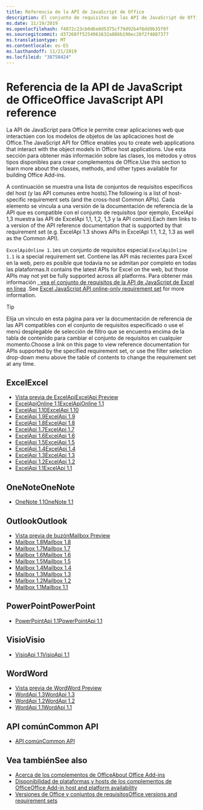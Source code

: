 ```yaml
---
title: Referencia de la API de JavaScript de Office
description: El conjunto de requisitos de las API de JavaScript de Office por host
ms.date: 11/19/2019
ms.openlocfilehash: f4072c23cb0d6e0d5375cf79d92b4f6dd9b35f0f
ms.sourcegitcommit: d37268ff5254061632a886b196ec28f2f4087377
ms.translationtype: MT
ms.contentlocale: es-ES
ms.lasthandoff: 11/21/2019
ms.locfileid: "38758424"
---
```

# <a name="office-javascript-api-reference"></a><span data-ttu-id="d914b-103">Referencia de la API de JavaScript de Office</span><span class="sxs-lookup"><span data-stu-id="d914b-103">Office JavaScript API reference</span></span>

<span data-ttu-id="d914b-104">La API de JavaScript para Office le permite crear aplicaciones web que interactúen con los modelos de objetos de las aplicaciones host de Office.</span><span class="sxs-lookup"><span data-stu-id="d914b-104">The JavaScript API for Office enables you to create web applications that interact with the object models in Office host applications.</span></span> <span data-ttu-id="d914b-105">Use esta sección para obtener más información sobre las clases, los métodos y otros tipos disponibles para crear complementos de Office.</span><span class="sxs-lookup"><span data-stu-id="d914b-105">Use this section to learn more about the classes, methods, and other types available for building Office Add-ins.</span></span>

<span data-ttu-id="d914b-106">A continuación se muestra una lista de conjuntos de requisitos específicos del host (y las API comunes entre hosts).</span><span class="sxs-lookup"><span data-stu-id="d914b-106">The following is a list of host-specific requirement sets (and the cross-host Common APIs).</span></span> <span data-ttu-id="d914b-107">Cada elemento se vincula a una versión de la documentación de referencia de la API que es compatible con el conjunto de requisitos (por ejemplo, ExcelApi 1,3 muestra las API de ExcelApi 1,1, 1,2, 1,3 y la API común).</span><span class="sxs-lookup"><span data-stu-id="d914b-107">Each item links to a version of the API reference documentation that is supported by that requirement set (e.g. ExcelApi 1.3 shows APIs in ExcelApi 1.1, 1.2, 1.3 as well as the Common API).</span></span>

<span data-ttu-id="d914b-108">`ExcelApiOnline 1.1`es un conjunto de requisitos especial.</span><span class="sxs-lookup"><span data-stu-id="d914b-108">`ExcelApiOnline 1.1` is a special requirement set.</span></span> <span data-ttu-id="d914b-109">Contiene las API más recientes para Excel en la web, pero es posible que todavía no se admitan por completo en todas las plataformas.</span><span class="sxs-lookup"><span data-stu-id="d914b-109">It contains the latest APIs for Excel on the web, but those APIs may not yet be fully supported across all platforms.</span></span> <span data-ttu-id="d914b-110">Para obtener más información [, vea el conjunto de requisitos de la API de JavaScript de Excel en línea](/office/dev/add-ins/reference/requirement-sets/excel-api-online-requirement-set) .</span><span class="sxs-lookup"><span data-stu-id="d914b-110">See [Excel JavaScript API online-only requirement set](/office/dev/add-ins/reference/requirement-sets/excel-api-online-requirement-set) for more information.</span></span>

> [!TIP]
> <span data-ttu-id="d914b-111">Elija un vínculo en esta página para ver la documentación de referencia de las API compatibles con el conjunto de requisitos especificado o use el menú desplegable de selección de filtro que se encuentra encima de la tabla de contenido para cambiar el conjunto de requisitos en cualquier momento.</span><span class="sxs-lookup"><span data-stu-id="d914b-111">Choose a link on this page to view reference documentation for APIs supported by the specified requirement set, or use the filter selection drop-down menu above the table of contents to change the requirement set at any time.</span></span>

## <a name="excel"></a><span data-ttu-id="d914b-112">Excel</span><span class="sxs-lookup"><span data-stu-id="d914b-112">Excel</span></span>

- [<span data-ttu-id="d914b-113">Vista previa de ExcelApi</span><span class="sxs-lookup"><span data-stu-id="d914b-113">ExcelApi Preview</span></span>](/javascript/api/excel?view=excel-js-preview)
- [<span data-ttu-id="d914b-114">ExcelApiOnline 1,1</span><span class="sxs-lookup"><span data-stu-id="d914b-114">ExcelApiOnline 1.1</span></span>](/javascript/api/excel?view=excel-js-online)
- [<span data-ttu-id="d914b-115">ExcelApi 1.10</span><span class="sxs-lookup"><span data-stu-id="d914b-115">ExcelApi 1.10</span></span>](/javascript/api/excel?view=excel-js-1.10)
- [<span data-ttu-id="d914b-116">ExcelApi 1.9</span><span class="sxs-lookup"><span data-stu-id="d914b-116">ExcelApi 1.9</span></span>](/javascript/api/excel?view=excel-js-1.9)
- [<span data-ttu-id="d914b-117">ExcelApi 1.8</span><span class="sxs-lookup"><span data-stu-id="d914b-117">ExcelApi 1.8</span></span>](/javascript/api/excel?view=excel-js-1.8)
- [<span data-ttu-id="d914b-118">ExcelApi 1.7</span><span class="sxs-lookup"><span data-stu-id="d914b-118">ExcelApi 1.7</span></span>](/javascript/api/excel?view=excel-js-1.7)
- [<span data-ttu-id="d914b-119">ExcelApi 1.6</span><span class="sxs-lookup"><span data-stu-id="d914b-119">ExcelApi 1.6</span></span>](/javascript/api/excel?view=excel-js-1.6)
- [<span data-ttu-id="d914b-120">ExcelApi 1.5</span><span class="sxs-lookup"><span data-stu-id="d914b-120">ExcelApi 1.5</span></span>](/javascript/api/excel?view=excel-js-1.5)
- [<span data-ttu-id="d914b-121">ExcelApi 1.4</span><span class="sxs-lookup"><span data-stu-id="d914b-121">ExcelApi 1.4</span></span>](/javascript/api/excel?view=excel-js-1.4)
- [<span data-ttu-id="d914b-122">ExcelApi 1.3</span><span class="sxs-lookup"><span data-stu-id="d914b-122">ExcelApi 1.3</span></span>](/javascript/api/excel?view=excel-js-1.3)
- [<span data-ttu-id="d914b-123">ExcelApi 1.2</span><span class="sxs-lookup"><span data-stu-id="d914b-123">ExcelApi 1.2</span></span>](/javascript/api/excel?view=excel-js-1.2)
- [<span data-ttu-id="d914b-124">ExcelApi 1.1</span><span class="sxs-lookup"><span data-stu-id="d914b-124">ExcelApi 1.1</span></span>](/javascript/api/excel?view=excel-js-1.1)

## <a name="onenote"></a><span data-ttu-id="d914b-125">OneNote</span><span class="sxs-lookup"><span data-stu-id="d914b-125">OneNote</span></span>

- [<span data-ttu-id="d914b-126">OneNote 1,1</span><span class="sxs-lookup"><span data-stu-id="d914b-126">OneNote 1.1</span></span>](/javascript/api/onenote?view=onenote-js-1.1)

## <a name="outlook"></a><span data-ttu-id="d914b-127">Outlook</span><span class="sxs-lookup"><span data-stu-id="d914b-127">Outlook</span></span>

- [<span data-ttu-id="d914b-128">Vista previa de buzón</span><span class="sxs-lookup"><span data-stu-id="d914b-128">Mailbox Preview</span></span>](/javascript/api/outlook?view=outlook-js-preview)
- [<span data-ttu-id="d914b-129">Mailbox 1.8</span><span class="sxs-lookup"><span data-stu-id="d914b-129">Mailbox 1.8</span></span>](/javascript/api/outlook?view=outlook-js-1.8)
- [<span data-ttu-id="d914b-130">Mailbox 1.7</span><span class="sxs-lookup"><span data-stu-id="d914b-130">Mailbox 1.7</span></span>](/javascript/api/outlook?view=outlook-js-1.7)
- [<span data-ttu-id="d914b-131">Mailbox 1.6</span><span class="sxs-lookup"><span data-stu-id="d914b-131">Mailbox 1.6</span></span>](/javascript/api/outlook?view=outlook-js-1.6)
- [<span data-ttu-id="d914b-132">Mailbox 1.5</span><span class="sxs-lookup"><span data-stu-id="d914b-132">Mailbox 1.5</span></span>](/javascript/api/outlook?view=outlook-js-1.5)
- [<span data-ttu-id="d914b-133">Mailbox 1.4</span><span class="sxs-lookup"><span data-stu-id="d914b-133">Mailbox 1.4</span></span>](/javascript/api/outlook?view=outlook-js-1.4)
- [<span data-ttu-id="d914b-134">Mailbox 1.3</span><span class="sxs-lookup"><span data-stu-id="d914b-134">Mailbox 1.3</span></span>](/javascript/api/outlook?view=outlook-js-1.3)
- [<span data-ttu-id="d914b-135">Mailbox 1.2</span><span class="sxs-lookup"><span data-stu-id="d914b-135">Mailbox 1.2</span></span>](/javascript/api/outlook?view=outlook-js-1.2)
- [<span data-ttu-id="d914b-136">Mailbox 1.1</span><span class="sxs-lookup"><span data-stu-id="d914b-136">Mailbox 1.1</span></span>](/javascript/api/outlook?view=outlook-js-1.1)

## <a name="powerpoint"></a><span data-ttu-id="d914b-137">PowerPoint</span><span class="sxs-lookup"><span data-stu-id="d914b-137">PowerPoint</span></span>

- [<span data-ttu-id="d914b-138">PowerPointApi 1.1</span><span class="sxs-lookup"><span data-stu-id="d914b-138">PowerPointApi 1.1</span></span>](/javascript/api/powerpoint?view=powerpoint-js-1.1)

## <a name="visio"></a><span data-ttu-id="d914b-139">Visio</span><span class="sxs-lookup"><span data-stu-id="d914b-139">Visio</span></span>

- [<span data-ttu-id="d914b-140">VisioApi 1,1</span><span class="sxs-lookup"><span data-stu-id="d914b-140">VisioApi 1.1</span></span>](/javascript/api/visio?view=visio-js-1.1)

## <a name="word"></a><span data-ttu-id="d914b-141">Word</span><span class="sxs-lookup"><span data-stu-id="d914b-141">Word</span></span>

- [<span data-ttu-id="d914b-142">Vista previa de Word</span><span class="sxs-lookup"><span data-stu-id="d914b-142">Word Preview</span></span>](/javascript/api/word?view=word-js-preview)
- [<span data-ttu-id="d914b-143">WordApi 1.3</span><span class="sxs-lookup"><span data-stu-id="d914b-143">WordApi 1.3</span></span>](/javascript/api/word?view=word-js-1.3)
- [<span data-ttu-id="d914b-144">WordApi 1.2</span><span class="sxs-lookup"><span data-stu-id="d914b-144">WordApi 1.2</span></span>](/javascript/api/word?view=word-js-1.2)
- [<span data-ttu-id="d914b-145">WordApi 1.1</span><span class="sxs-lookup"><span data-stu-id="d914b-145">WordApi 1.1</span></span>](/javascript/api/word?view=word-js-1.1)

## <a name="common-api"></a><span data-ttu-id="d914b-146">API común</span><span class="sxs-lookup"><span data-stu-id="d914b-146">Common API</span></span>

- [<span data-ttu-id="d914b-147">API común</span><span class="sxs-lookup"><span data-stu-id="d914b-147">Common API</span></span>](/javascript/api/office?view=common-js)

## <a name="see-also"></a><span data-ttu-id="d914b-148">Vea también</span><span class="sxs-lookup"><span data-stu-id="d914b-148">See also</span></span>

- [<span data-ttu-id="d914b-149">Acerca de los complementos de Office</span><span class="sxs-lookup"><span data-stu-id="d914b-149">About Office Add-ins</span></span>](/office/dev/add-ins/overview)
- [<span data-ttu-id="d914b-150">Disponibilidad de plataformas y hosts de los complementos de Office</span><span class="sxs-lookup"><span data-stu-id="d914b-150">Office Add-in host and platform availability</span></span>](/office/dev/add-ins/overview/office-add-in-availability)
- [<span data-ttu-id="d914b-151">Versiones de Office y conjuntos de requisitos</span><span class="sxs-lookup"><span data-stu-id="d914b-151">Office versions and requirement sets</span></span>](/office/dev/add-ins/develop/office-versions-and-requirement-sets)
